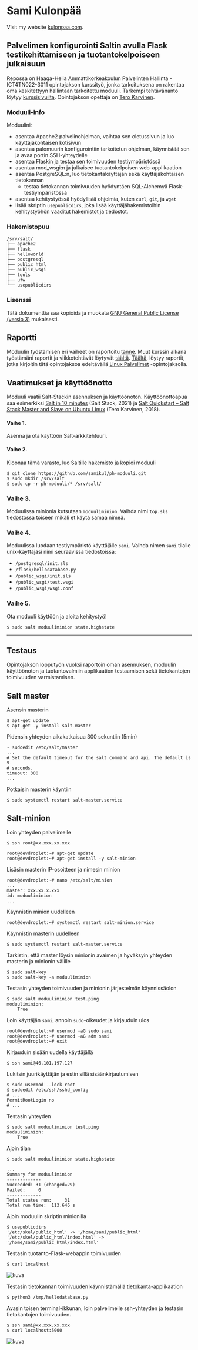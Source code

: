 # Sami Kulonpää

Visit my website [kulonpaa.com](https://kulonpaa.com/).

## Palvelimen konfigurointi Saltin avulla Flask testikehittämiseen ja tuotantokelpoiseen julkaisuun

Repossa on Haaga-Helia Ammattikorkeakoulun Palvelinten Hallinta - ICT4TN022-3011 opintojakson kurssityö, jonka tarkoituksena on rakentaa oma keskitettyyn hallintaan tarkoitettu moduuli. Tarkempi tehtävänanto löytyy [kurssisivuilta](https://terokarvinen.com/2021/configuration-management-systems-palvelinten-hallinta-ict4tn022-spring-2021/#h7-oma-moduli). Opintojakson opettaja on [Tero Karvinen](https://terokarvinen.com/).

### Moduuli-info
Moduulini:
- asentaa Apache2 palvelinohjelman, vaihtaa sen oletussivun ja luo käyttäjäkohtaisen kotisivun
- asentaa palomuurin konfigurointiin tarkoitetun ohjelman, käynnistää sen ja avaa portin SSH-yhteydelle
- asentaa Flaskin ja testaa sen toimivuuden testiympäristössä
- asentaa mod_wsgi:n ja julkaisee tuotantokelpoisen web-applikaation
- asentaa PostgreSQL:n, luo tietokantakäyttäjän sekä käyttäjäkohtaisen tietokannan
  - testaa tietokannan toimivuuden hyödyntäen SQL-Alchemyä Flask-testiympäristössä
- asentaa kehitystyössä hyödyllisiä ohjelmia, kuten `curl`, `git`, ja `wget`
- lisää skriptin `usepublicdirs`, joka lisää käyttäjähakemistoihin kehitystyöhön vaaditut hakemistot ja tiedostot.

### Hakemistopuu
```
/srv/salt/
├── apache2
├── flask
├── helloworld
├── postgresql
├── public_html
├── public_wsgi
├── tools
├── ufw
└── usepublicdirs
```
### Lisenssi
Tätä dokumenttia saa kopioida ja muokata [GNU General Public License (versio 3)](https://www.gnu.org/licenses/gpl-3.0.html) mukaisesti.

## Raportti
Moduulin työstämisen eri vaiheet on raportoitu [tänne](https://github.com/samikul/PalvelintenHallinta-ICT4TN022-3011/wiki/h7). Muut kurssin aikana työstämäni raportit ja viikkotehtävät löytyvät [täältä](https://github.com/samikul/PalvelintenHallinta-ICT4TN022-3011/wiki). [Täältä](https://github.com/samikul/LinuxPalvelimet-ICT4TN021-3014/wiki), löytyy raportit, jotka kirjoitin tätä opintojaksoa edeltävällä [Linux Palvelimet](https://terokarvinen.com/2020/linux-palvelimet-2021-alkukevat-kurssi-ict4tn021-3014/) -opintojaksolla.

## Vaatimukset ja käyttöönotto
Moduuli vaatii Salt-Stackin asennuksen ja käyttöönoton. Käyttöönottoapua saa esimerkiksi [Salt in 10 minutes](https://docs.saltproject.io/en/latest/topics/tutorials/walkthrough.html) (Salt Stack, 2021) ja [Salt Quickstart – Salt Stack Master and Slave on Ubuntu Linux](https://terokarvinen.com//2018/salt-quickstart-salt-stack-master-and-slave-on-ubuntu-linux/index.html?fromSearch=) (Tero Karvinen, 2018).

#### Vaihe 1.
Asenna ja ota käyttöön Salt-arkkitehtuuri.

#### Vaihe 2.
Kloonaa tämä varasto, luo Saltille hakemisto ja kopioi moduuli
```
$ git clone https://github.com/samikul/ph-moduuli.git
$ sudo mkdir /srv/salt
$ sudo cp -r ph-moduuli/* /srv/salt/
```

### Vaihe 3.
Moduulissa minionia kutsutaan `moduuliminion`. Vaihda nimi `top.sls` tiedostossa toiseen mikäli et käytä samaa nimeä.

### Vaihe 4.
Moduulissa luodaan testiympäristö käyttäjälle `sami`. Vaihda nimen `sami` tilalle unix-käyttäjäsi nimi seuraavissa tiedostoissa:
- `/postgresql/init.sls`
- `/flask/hellodatabase.py`
- `/public_wsgi/init.sls`
- `/public_wsgi/test.wsgi`
- `/public_wsgi/wsgi.conf`

### Vaihe 5.
Ota moduuli käyttöön ja aloita kehitystyö!
```
$ sudo salt moduuliminion state.highstate
```
___

## Testaus
Opintojakson lopputyön vuoksi raportoin oman asennuksen, moduulin käyttöönoton ja tuotantovalmiin applikaation testaamisen sekä tietokantojen toimivuuden varmistamisen.

## Salt master
Asensin masterin
```
$ apt-get update
$ apt-get -y install salt-master
```
Pidensin yhteyden aikakatkaisua 300 sekuntiin (5min)
```
- sudoedit /etc/salt/master
...
# Set the default timeout for the salt command and api. The default is 5
# seconds.
timeout: 300
...
```
Potkaisin masterin käyntiin
```
$ sudo systemctl restart salt-master.service
```
## Salt-minion
Loin yhteyden palvelimelle
```
$ ssh root@xx.xxx.xx.xxx
```
```
root@devdroplet:~# apt-get update
root@devdroplet:~# apt-get install -y salt-minion
```
Lisäsin masterin IP-osoitteen ja nimesin minion
```
root@devdroplet:~# nano /etc/salt/minion
...
master: xxx.xx.x.xxx
id: moduuliminion
...
```
Käynnistin minion uudelleen
```
root@devdroplet:~# systemctl restart salt-minion.service
```
Käynnistin masterin uudelleen
```
$ sudo systemctl restart salt-master.service
```
Tarkistin, että master löysin minionin avaimen ja hyväksyin yhteyden masterin ja minionin välille
```
$ sudo salt-key
$ sudo salt-key -a moduuliminion
```
Testasin yhteyden toimivuuden ja minionin järjestelmän käynnissäolon
```salt
$ sudo salt moduuliminion test.ping
moduuliminion:
    True
```
Loin käyttäjän `sami`, annoin `sudo`-oikeudet ja kirjauduin ulos
```
root@devdroplet:~# usermod -aG sudo sami
root@devdroplet:~# usermod -aG adm sami
root@devdroplet:~# exit
```
Kirjauduin sisään uudella käyttäjällä
```
$ ssh sami@46.101.197.127
```
Lukitsin juurikäyttäjän ja estin sillä sisäänkirjautumisen
```
$ sudo usermod --lock root
$ sudoedit /etc/ssh/sshd_config
# ...
PermitRootLogin no
# ...
```
Testasin yhteyden
```salt
$ sudo salt moduuliminion test.ping
moduuliminion:
    True
```
Ajoin tilan
```
$ sudo salt moduuliminion state.highstate
```
```salt
...
Summary for moduuliminion
-------------
Succeeded: 31 (changed=29)
Failed:     0
-------------
Total states run:     31
Total run time:  113.646 s
```
Ajoin moduulin skriptin minionilla
```
$ usepublicdirs 
'/etc/skel/public_html' -> '/home/sami/public_html'
'/etc/skel/public_html/index.html' -> '/home/sami/public_html/index.html'
```
Testasin tuotanto-Flask-webappin toimivuuden
```
$ curl localhost
```

![kuva](https://user-images.githubusercontent.com/58463139/118478037-14250280-b718-11eb-9532-d3b819814ac6.png)

Testasin tietokannan toimivuuden käynnistämällä tietokanta-applikaation
```
$ python3 /tmp/hellodatabase.py
```
Avasin toisen terminal-ikkunan, loin palvelimelle ssh-yhteyden ja testasin tietokantojen toimivuuden.
```
$ ssh sami@xx.xxx.xx.xxx
$ curl localhost:5000
```

![kuva](https://user-images.githubusercontent.com/58463139/118479041-39664080-b719-11eb-8835-bac0679e6740.png)
